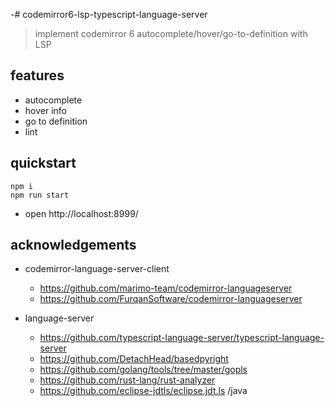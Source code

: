 -# codemirror6-lsp-typescript-language-server

> implement codemirror 6 autocomplete/hover/go-to-definition with LSP

## features

- autocomplete
- hover info
- go to definition
- lint

## quickstart

```shell
npm i
npm run start
```

- open http://localhost:8999/

## acknowledgements

- codemirror-language-server-client
  - https://github.com/marimo-team/codemirror-languageserver
  - https://github.com/FurqanSoftware/codemirror-languageserver

- language-server
  - https://github.com/typescript-language-server/typescript-language-server
  - https://github.com/DetachHead/basedpyright
  - https://github.com/golang/tools/tree/master/gopls
  - https://github.com/rust-lang/rust-analyzer
  - https://github.com/eclipse-jdtls/eclipse.jdt.ls /java
